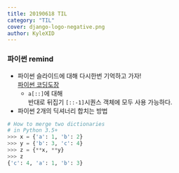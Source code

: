 ```yaml
---
title: 20190618 TIL
category: "TIL"
cover: django-logo-negative.png
author: KyleXID
---
```


### 파이썬 remind
- 파이썬 슬라이드에 대해 다시한번 기억하고 가자!  
  [파이썬 코딩도장](https://dojang.io/mod/page/view.php?id=2208)
  - `a[::]`에 대해  
    반대로 뒤집기 `[::-1]`시퀀스 객체에 모두 사용 가능하다.
- 파이썬 2개의 딕셔너리 합치는 방법
```python
# How to merge two dictionaries
# in Python 3.5+
>>> x = {'a': 1, 'b': 2}
>>> y = {'b': 3, 'c': 4}
>>> z = {**x, **y}
>>> z
{'c': 4, 'a': 1, 'b': 3}
```
